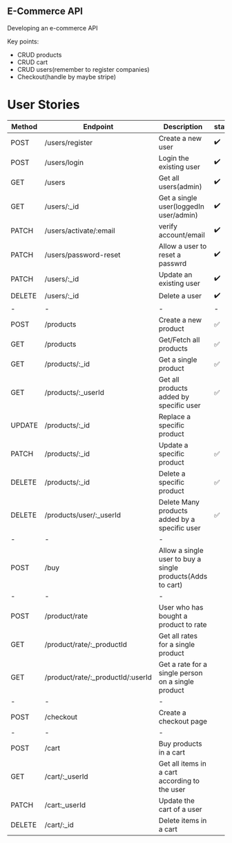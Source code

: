 ## E-Commerce API
Developing an e-commerce API

Key points:
- CRUD products
- CRUD cart
- CRUD users(remember to register companies)
- Checkout(handle by maybe stripe)

# User Stories
| Method | Endpoint | Description| status | 
| ------- | ------ | ------ | ----- | 
| POST | /users/register | Create a new user | ✔️ | 
| POST | /users/login | Login the existing user | ✔️ |
| GET | /users | Get all users(admin) | ✔️ |
| GET | /users/:_id | Get a single user(loggedIn user/admin) | ✔️ |
| PATCH | /users/activate/:email | verify account/email | ✔️ |
| PATCH | /users/password-reset | Allow a user to reset a passwrd| ✔️ |
| PATCH | /users/:_id | Update an existing user | ✔️ |
| DELETE | /users/:_id | Delete a user | ✔️ |
| - | - | - | - |
| POST | /products | Create a new product |  ✅ |
| GET | /products | Get/Fetch all products |  ✅ |
| GET | /products/:_id | Get a single product |  ✅ |
| GET |/products/:_userId | Get all products added by specific user | ✅ |
| UPDATE | /products/:_id | Replace a specific product | 
| PATCH | /products/:_id | Update a specific product |  ✅ |
| DELETE | /products/:_id | Delete a specific product |  ✅ |
| DELETE | /products/user/:_userId | Delete Many products added by a specific user | ✅ |
| - | - | - |
| POST | /buy | Allow a single user to buy a single products(Adds to cart)| 
| - | - | - |
| POST | /product/rate | User who has bought a product to rate |
| GET | /product/rate/:_productId | Get all rates for a single product |
| GET | /product/rate/:_productId/:userId | Get a rate for a single person on a single product |
| - | - | - |
| POST | /checkout | Create a checkout page |
| - | - | - |
| POST | /cart | Buy products in a cart |
| GET | /cart/:_userId | Get all items in a cart according to the user |
| PATCH | /cart:_userId | Update the cart of a user |
| DELETE | /cart/:_id | Delete items in a cart
